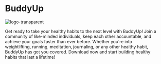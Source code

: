 # BuddyUp

![logo-transparent](https://user-images.githubusercontent.com/40445204/230746791-fb2bbb99-e090-4ad0-9d2d-0f237c439145.png)



Get ready to take your healthy habits to the next level with BuddyUp! Join a community of like-minded individuals, keep each other accountable, and achieve your goals faster than ever before. Whether you're into weightlifting, running, meditation, journaling, or any other healthy habit, BuddyUp has got you covered. Download now and start building healthy habits that last a lifetime!

